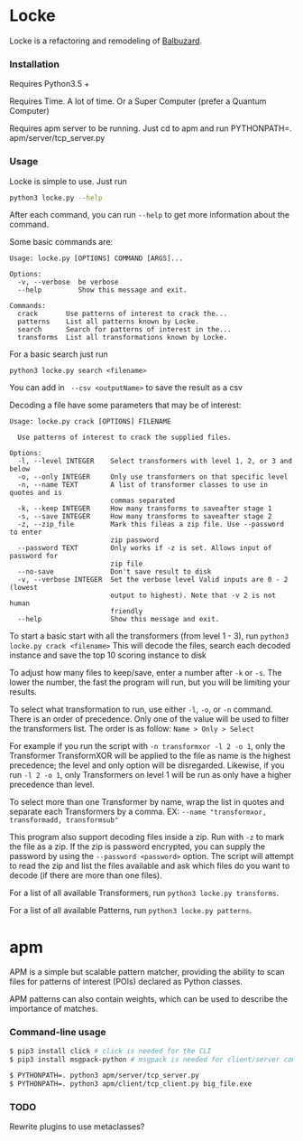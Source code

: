 Locke
=====

Locke is a refactoring and remodeling of [Balbuzard](https://github.com/decalage2/balbuzard).

### Installation

Requires Python3.5 + 

Requires Time. A lot of time. Or a Super Computer (prefer a Quantum Computer)

Requires apm server to be running. Just cd to apm and run PYTHONPATH=. apm/server/tcp_server.py

### Usage

Locke is simple to use. Just run
``` bash
python3 locke.py --help
```
After each command, you can run ``--help`` to get more information about the command.

Some basic commands are:
```
Usage: locke.py [OPTIONS] COMMAND [ARGS]...

Options:
  -v, --verbose  be verbose
  --help         Show this message and exit.

Commands:
  crack       Use patterns of interest to crack the...
  patterns    List all patterns known by Locke.
  search      Search for patterns of interest in the...
  transforms  List all transformations known by Locke.
```

For a basic search just run 
```
python3 locke.py search <filename>
```
You can add in `` --csv <outputName>`` to save the result as a csv

Decoding a file have some parameters that may be of interest:
```
Usage: locke.py crack [OPTIONS] FILENAME

  Use patterns of interest to crack the supplied files.

Options:
  -l, --level INTEGER    Select transformers with level 1, 2, or 3 and below
  -o, --only INTEGER     Only use transformers on that specific level
  -n, --name TEXT        A list of transformer classes to use in quotes and is
                         commas separated
  -k, --keep INTEGER     How many transforms to saveafter stage 1
  -s, --save INTEGER     How many transforms to saveafter stage 2
  -z, --zip_file         Mark this fileas a zip file. Use --password to enter
                         zip password
  --password TEXT        Only works if -z is set. Allows input of password for
                         zip file
  --no-save              Don't save result to disk
  -v, --verbose INTEGER  Set the verbose level Valid inputs are 0 - 2 (lowest
                         output to highest). Note that -v 2 is not human
                         friendly
  --help                 Show this message and exit.

```

To start a basic start with all the transformers (from level 1 - 3), run ``python3 locke.py crack <filename>``
This will decode the files, search each decoded instance and save the top 10 scoring instance to disk

To adjust how many files to keep/save, enter a number after ``-k`` or ``-s``. The lower the number,
the fast the program will run, but you will be limiting your results.

To select what transformation to run, use either ``-l``, ``-o``, or ``-n`` command. There is an order of
precedence. Only one of the value will be used to filter the transformers list. The order is as follow:
``Name > Only > Select``

For example if you run the script with ``-n transformxor -l 2 -o 1``, only the Transformer TransformXOR will
be applied to the file as name is the highest precedence; the level and only option will be disregarded. 
Likewise, if you run ``-l 2 -o 1``, only Transformers on level 1 will be run as only have a higher precedence 
than level.

To select more than one Transformer by name, wrap the list in quotes and separate each Transformers by a comma.
EX: ``--name "transformxor, transformadd, transformsub"``

This program also support decoding files inside a zip. Run with ``-z`` to mark the file as a zip. If the zip is
password encrypted, you can supply the password by using the ``--password <password>`` option. The script
will attempt to read the zip and list the files available and ask which files do you want to decode (if there are
more than one files).


For a list of all available Transformers, run ``python3 locke.py transforms``.

For a list of all available Patterns, run ``python3 locke.py patterns``.

apm
=====

APM is a simple but scalable pattern matcher, providing the ability to scan files
for patterns of interest (POIs) declared as Python classes.

APM patterns can also contain weights, which can be used to describe the importance
of matches.

### Command-line usage

```bash
$ pip3 install click # click is needed for the CLI
$ pip3 install msgpack-python # msgpack is needed for client/server communication

$ PYTHONPATH=. python3 apm/server/tcp_server.py
$ PYTHONPATH=. python3 apm/client/tcp_client.py big_file.exe
```

### TODO

Rewrite plugins to use metaclasses?
